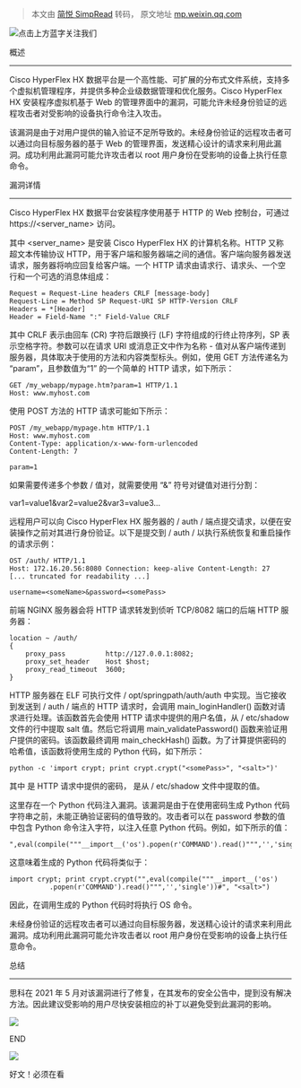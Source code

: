 > 本文由 [简悦 SimpRead](http://ksria.com/simpread/) 转码， 原文地址 [mp.weixin.qq.com](https://mp.weixin.qq.com/s/fMCdrWOOsyDKYRkU3tYNyg)

![](https://mmbiz.qpic.cn/mmbiz_png/OhKLyqyFoP9mJwX65uY3o0wwuMo2eWPeFuDIhxJlAjMcIicKFSYLVZ6fjicY0dNle24gfmiaVpwCcP2PeZuZyaRzw/640?wx_fmt=png)点击上方蓝字关注我们

概述


------

Cisco HyperFlex HX 数据平台是一个高性能、可扩展的分布式文件系统，支持多个虚拟机管理程序，并提供多种企业级数据管理和优化服务。Cisco HyperFlex HX 安装程序虚拟机基于 Web 的管理界面中的漏洞，可能允许未经身份验证的远程攻击者对受影响的设备执行命令注入攻击。

该漏洞是由于对用户提供的输入验证不足所导致的。未经身份验证的远程攻击者可以通过向目标服务器的基于 Web 的管理界面，发送精心设计的请求来利用此漏洞。成功利用此漏洞可能允许攻击者以 root 用户身份在受影响的设备上执行任意命令。

漏洞详情


--------

Cisco HyperFlex HX 数据平台安装程序使用基于 HTTP 的 Web 控制台，可通过 https://<server_name> 访问。

其中 <server_name> 是安装 Cisco HyperFlex HX 的计算机名称。HTTP 又称超文本传输协议 HTTP，用于客户端和服务器端之间的通信。客户端向服务器发送请求，服务器将响应回复给客户端。一个 HTTP 请求由请求行、请求头、一个空行和一个可选的消息体组成：

```
Request = Request-Line headers CRLF [message-body] 
Request-Line = Method SP Request-URI SP HTTP-Version CRLF 
Headers = *[Header] 
Header = Field-Name ":" Field-Value CRLF
```

其中 CRLF 表示由回车 (CR) 字符后跟换行 (LF) 字符组成的行终止符序列，SP 表示空格字符。参数可以在请求 URI 或消息正文中作为名称 - 值对从客户端传递到服务器，具体取决于使用的方法和内容类型标头。例如，使用 GET 方法传递名为 “param”，且参数值为“1” 的一个简单的 HTTP 请求，如下所示：

```
GET /my_webapp/mypage.htm?param=1 HTTP/1.1 
Host: www.myhost.com
```

使用 POST 方法的 HTTP 请求可能如下所示：

```
POST /my_webapp/mypage.htm HTTP/1.1 
Host: www.myhost.com 
Content-Type: application/x-www-form-urlencoded 
Content-Length: 7 

param=1
```

如果需要传递多个参数 / 值对，就需要使用 “&” 符号对键值对进行分割：

var1=value1&var2=value2&var3=value3...

远程用户可以向 Cisco HyperFlex HX 服务器的 / auth / 端点提交请求，以便在安装操作之前对其进行身份验证。以下是提交到 / auth / 以执行系统恢复和重启操作的请求示例：

```
OST /auth/ HTTP/1.1 
Host: 172.16.20.56:8080 Connection: keep-alive Content-Length: 27 
[... truncated for readability ...] 

username=<someName>&password=<somePass>
```

前端 NGINX 服务器会将 HTTP 请求转发到侦听 TCP/8082 端口的后端 HTTP 服务器：

```
location ~ /auth/ 
{ 
    proxy_pass          http://127.0.0.1:8082; 
    proxy_set_header    Host $host; 
    proxy_read_timeout  3600; 
}
```

HTTP 服务器在 ELF 可执行文件 / opt/springpath/auth/auth 中实现。当它接收到发送到 / auth / 端点的 HTTP 请求时，会调用 main_loginHandler() 函数对请求进行处理。该函数首先会使用 HTTP 请求中提供的用户名值，从 / etc/shadow 文件的行中提取 salt 值。然后它将调用 main_validatePassword() 函数来验证用户提供的密码。该函数最终调用 main_checkHash() 函数。为了计算提供密码的哈希值，该函数将使用生成的 Python 代码，如下所示：

```
python -c 'import crypt; print crypt.crypt("<somePass>", "<salt>")'
```

其中 <somePass> 是 HTTP 请求中提供的密码，<salt > 是从 / etc/shadow 文件中提取的值。

这里存在一个 Python 代码注入漏洞。该漏洞是由于在使用密码生成 Python 代码字符串之前，未能正确验证密码的值导致的。攻击者可以在 password 参数的值中包含 Python 命令注入字符，以注入任意 Python 代码。例如，如下所示的值：

```
",eval(compile("""__import__('os').popen(r'COMMAND').read()""",'','single'))#
```

这意味着生成的 Python 代码将类似于：

```
import crypt; print crypt.crypt("",eval(compile("""__import__('os') 
          .popen(r'COMMAND').read()""",'','single'))#", "<salt>")
```

因此，在调用生成的 Python 代码时将执行 OS 命令。

未经身份验证的远程攻击者可以通过向目标服务器，发送精心设计的请求来利用此漏洞。成功利用此漏洞可能允许攻击者以 root 用户身份在受影响的设备上执行任意命令。

总结  



---------

思科在 2021 年 5 月对该漏洞进行了修复，在其发布的安全公告中，提到没有解决方法。因此建议受影响的用户尽快安装相应的补丁以避免受到此漏洞的影响。

![](https://mmbiz.qpic.cn/mmbiz_png/RQoDdorCu0V5znWFiaMBVWiaibdvAvmGeUvfC5LJ60x1Kq5wiaQ5UtMKEDcwQJ3ibicBdGBKxGs1V2AuZcg3ISoDto1g/640?wx_fmt=png)

  

END

  

![](https://mmbiz.qpic.cn/mmbiz_png/DQk5QiaQiciakarCFnYafgYGpNRiaX2oibtiawYX92ytrKp9MpmQeOqARcreRBybBX1fDbv2guZxExicn7f0wn2dkVwqw/640?wx_fmt=png)

好文！必须在看